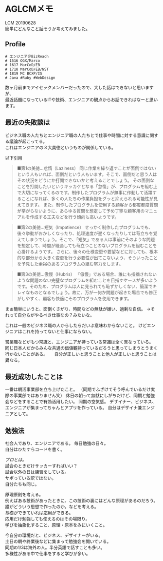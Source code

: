# AGLCMメモ
LCM 20190628  
簡単にどんなこと話そうか考えてみました。  

## Profile

```
# エンジニア＠BizReach
# 1516 OGX/Marco
# 1617 MarCoD/EB
# 1718 MarCoD/EB/NST
# 1819 MC BCXP/IS
# Java #Ruby #WebDesign
```

数ヶ月前までアイセックメンバーだったので、大した話はできないと思いますが、  
最近話題になっているITや技術、エンジニアの観点からお話できればなーと思います。  



## 最近の失敗談は
ビジネス職の人たちとエンジニア職の人たちとで仕事や時間に対する意識に関する議論が起こってる。  
これはエンジニアの３大美徳というものが関係している。  


以下引用  

>■第1の美徳…怠惰（Laziness）
>同じ作業を繰り返すことが面倒ではないという人もいれば、面倒だという人もいます。そこで、面倒だと思う人はその状況をどうにか打開できないかと考えることでしょう。
>その面倒なことを打開したいというキッカケとなる「怠惰」が、プログラムを組む上で大切になってくるのです。制作したプログラムが無事に作動して活躍することになれば、多くの人たちの作業負担をグッと抑えられる可能性が見えてきます。
>また、制作したプログラムを使用する顧客から都度都度質問が挙がらないように、あらゆる質問を想定して予め丁寧な顧客用のマニュアルを作成する工夫などを行う傾向も高いようです。

>■第2の美徳…短気（Impatience）
>せっかく制作したプログラムでも、後々挙動がおかしくなったり、処理速度が遅くなったりしては苛立ちを覚えてしまうでしょう。そこで、「短気」である人は事前にそのような問題を想定して、時間が経過しても苛立つことのないプログラムを組むことを心掛けるようです。
>さらに、後々の仕様変更や要望などに対しても、根本的な部分から大きく変更を行う必要性が出てこないよう、そういったことを予見した余裕のあるプログラムの組む努力をします。

>■第3の美徳…傲慢（Hubris）
>「傲慢」である場合、誰にも指摘されないような問題のない完璧なプログラムを組むことを目指すケースが多いようです。そのため、プログラムは人に見られても恥ずかしくない、簡潔でキレイなものとなるでしょう。故に、万が一何か問題が起きた場合でも修正がしやすく、顧客も快適にそのプログラムを使用できます。

まぁ簡単にいうと、面倒くさがり、時間などの無駄が嫌い、過剰な自信。
→それって自分らがやるべき仕事なの？みたいな。

これは一般のビジネス職の人からしたらだいぶ意味わからないこと。
けどエンジニアはこれを持ってないと仕事にならない。

営業職などがもつ常識と、エンジニアが持っている常識は全く異なっている。　　
同じ日本人だからみんな共通の価値観持っているだろうと思ってしまうとうまく行かないことがある。 　
自分が正しいと思うことと他人が正しいと思うことは異なる。 　


## 最近成功したことは
一番は朝活事業部を立ち上げたこと。
（同期でふざけてそう呼んでいるだけ実際の事業部ではありません笑）
休日の朝って無駄にしがちだけど、同期と勉強会などをすることで有効活用したい。
同期の空気感。
デザイナー、ビジネス、エンジニアが集まってちゃんとアプリを作っている。
自分はデザイナ兼エンジニアとして。


## 勉強法
社会人であり、エンジニアである。
毎日勉強の日々。  
自分はひたすらコードを書く。  

*プロとは。*  
試合のときだけサッカーすればいい？  
試合以外の日は練習をしている。  
サボっている訳ではない。  
自分たちも同じ。  

原理原則を考える。  
例えばある技術があったときに、この技術の裏にはどんな原理があるのだろう。誰がどういう思想で作ったのか。などを考える。  
基礎ができていれば応用ができる。  
応用だけ勉強しても使えるのはその場限り。  
学びを抽象化すること、原理・原本をみにいくこと。  

今自分の環境だと、ビジネス、デザイナーがいる。  
土日の朝や終業後などに集まって勉強会を開いている。  
同期の1/3は海外の人。半分英語で話すことも多い。  
多様性がある中で仕事をすると学びが多い。  
